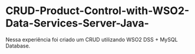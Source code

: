 # CRUD-Product-Control-with-WSO2-Data-Services-Server-Java-
Nessa experiência foi criado um CRUD utilizando WSO2 DSS + MySQL Database.
